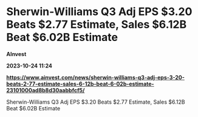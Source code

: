 # Sherwin-Williams Q3 Adj EPS $3.20 Beats $2.77 Estimate, Sales $6.12B Beat $6.02B Estimate
**AInvest**

**2023-10-24 11:24**

**https://www.ainvest.com/news/sherwin-williams-q3-adj-eps-3-20-beats-2-77-estimate-sales-6-12b-beat-6-02b-estimate-23101000ad8b8d30aabbfcf5/**

Sherwin-Williams Q3 Adj EPS $3.20 Beats $2.77 Estimate, Sales $6.12B Beat $6.02B Estimate